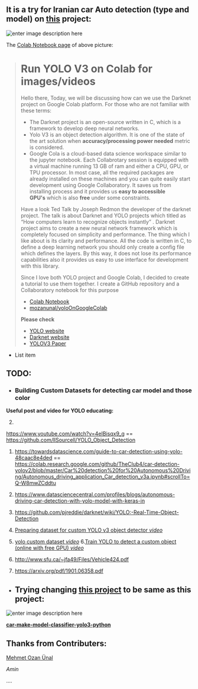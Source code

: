 

## It is a try for Iranian car Auto detection (type and model) on [this](https://github.com/mozanunal/yoloOnGoogleColab) project:

![enter image description here](https://i.stack.imgur.com/Tncs9.jpg)

The [Colab Notebook page](https://github.com/CAR-Driving/yoloOnGoogleColab/blob/master/So_test_yoloColabDemo(iranian%20car%20test).ipynb) of above picture:

> # Run YOLO V3 on Colab for images/videos
> 
> Hello there, Today, we will be discussing how can we use the Darknet
> project on Google Colab platform. For those who are not familiar with
> these terms:
> 
> - The Darknet project is an open-source written in C, which is a framework to develop deep neural networks.
> - Yolo V3 is an object detection algorithm. It is one of the state of the art solution when **accuracy/processing power needed** metric is
> considered.
> - Google Cola is a cloud-based data science workspace similar to the jupyter notebook. Each Collabrotary session is equipped with a virtual
> machine running 13 GB of ram and either a CPU, GPU, or TPU processor.
> In most case, all the required packages are already installed on these
> machines and you can quite easily start development using Google
> Collaboratory. It saves us from installing process and it provides
> us **easy to accessible GPU's** which is also **free** under some
> constraints.
> 
> Have a look Ted Talk by Joseph Redmon the developer of the darknet
> project. The talk is about Darknet and YOLO projects which titled as
> “How computers learn to recognize objects instantly” . Darknet project
> aims to create a new neural network framework which is completely
> focused on simplicity and performance. The thing which I like about is
> its clarity and performance. All the code is written in C, to define a
> deep learning network you should only create a config file which
> defines the layers. By this way, it does not lose its performance
> capabilities also it provides us easy to use interface for development
> with this library.
> 
> Since I love both YOLO project and Google Colab, I decided to create a
> tutorial to use them together. I create a GitHub repository and a
> Collaboratory notebook for this purpose
> 
> - [Colab Notebook](https://colab.research.google.com/drive/1DcXQ_pLtLVvQAwILZR-kF0ZJwhkp11Jl)
> - [mozanunal/yoloOnGoogleColab](https://github.com/mozanunal/yoloOnGoogleColab)
> 
> **Please check**
> - [YOLO website](https://pjreddie.com/darknet/yolo/)
> - [Darknet website](https://pjreddie.com/darknet/)
> - [YOLOV3 Paper](https://arxiv.org/abs/1804.02767)

 - List item

## TODO:

 - ### Building Custom Datasets for detecting car model and those color

**Useful post and video for YOLO educating:**

 2. 

https://www.youtube.com/watch?v=4eIBisqx9_g ==
    https://github.com/llSourcell/YOLO_Object_Detection
 
 1. https://towardsdatascience.com/guide-to-car-detection-using-yolo-48caac8e4ded
    == https://colab.research.google.com/github/TheClub4/car-detection-yolov2/blob/master/Car%20detection%20for%20Autonomous%20Driving/Autonomous_driving_application_Car_detection_v3a.ipynb#scrollTo=Q-W8mwZCddtu
 2. https://www.datasciencecentral.com/profiles/blogs/autonomous-driving-car-detection-with-yolo-model-with-keras-in

 3. https://github.com/pjreddie/darknet/wiki/YOLO:-Real-Time-Object-Detection

 4. [Preparing dataset for custom YOLO v3 object detector *video*][1]

 5. [yolo custom dataset *video*][2]
 6.[Train YOLO to detect a custom object (online with free GPU) *video*](https://www.youtube.com/watch?v=_FNfRtXEbr4)


 6. http://www.sfu.ca/~jfa49/Files/Vehicle424.pdf

 7. https://arxiv.org/pdf/1901.06358.pdf

 - ## Trying changing [this project](https://github.com/spectrico/car-make-model-classifier-yolo3-python) to be same as this project:

![enter image description here][4]

[**car-make-model-classifier-yolo3-python**][3]

## Thanks from Contributers:
[Mehmet Ozan Ünal](https://github.com/mozanunal/yoloOnGoogleColab)

*Amin*

....

  [1]: https://www.youtube.com/watch?v=XRVzuV9RexY
  [2]: https://www.youtube.com/results?search_query=yolo%20custom%20dataset
  [3]: https://github.com/spectrico/car-make-model-classifier-yolo3-python
  [4]: https://i.stack.imgur.com/EwXFZ.png
